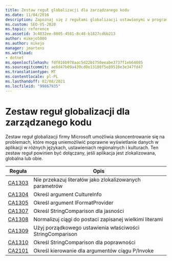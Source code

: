 ```yaml
---
title: Zestaw reguł globalizacji dla zarządzanego kodu
ms.date: 11/04/2016
description: Zapoznaj się z regułami globalizacji ustawionymi w programie Visual Studio, które koncentrują się na problemach związanych z językami, lokalnymi i kulturami. Zobacz opisy reguł.
ms.custom: SEO-VS-2020
ms.topic: reference
ms.assetid: 3c4032ee-0805-4581-8c48-b1827cd6b213
author: mikejo5000
ms.author: mikejo
manager: jmartens
ms.workload:
- dotnet
ms.openlocfilehash: fdf816b978aac5d22b1750eeabe3737f1eb64085
ms.sourcegitcommit: ae6d47b09a439cd0e13180f5e89510e3e347fd47
ms.translationtype: MT
ms.contentlocale: pl-PL
ms.lasthandoff: 02/08/2021
ms.locfileid: "99867935"
---
```

# <a name="globalization-rules-rule-set-for-managed-code"></a>Zestaw reguł globalizacji dla zarządzanego kodu

Zestaw reguł globalizacji firmy Microsoft umożliwia skoncentrowanie się na problemach, które mogą uniemożliwić poprawne wyświetlanie danych w aplikacji w różnych językach, ustawieniach regionalnych i kulturach. Ten zestaw reguł powinien być dołączany, jeśli aplikacja jest zlokalizowana, globalna lub obie.

|Reguła|Opis|
|----------|-----------------|
|[CA1303](/dotnet/fundamentals/code-analysis/quality-rules/ca1303)|Nie przekazuj literałów jako zlokalizowanych parametrów|
|[CA1304](/dotnet/fundamentals/code-analysis/quality-rules/ca1304)|Określ argument CultureInfo|
|[CA1305](/dotnet/fundamentals/code-analysis/quality-rules/ca1305)|Określ argument IFormatProvider|
|[CA1307](/dotnet/fundamentals/code-analysis/quality-rules/ca1307)|Określ StringComparison dla jasności|
|[CA1308](/dotnet/fundamentals/code-analysis/quality-rules/ca1308)|Normalizuj ciągi do postaci zapisanej wielkimi literami|
|[CA1309](/dotnet/fundamentals/code-analysis/quality-rules/ca1309)|Użyj porządkowego ustawienia właściwości StringComparison|
|[CA1310](/dotnet/fundamentals/code-analysis/quality-rules/ca1310)|Określ StringComparison dla poprawności|
|[CA2101](/dotnet/fundamentals/code-analysis/quality-rules/ca2101)|Określ kierowanie dla argumentów ciągu P/Invoke|
